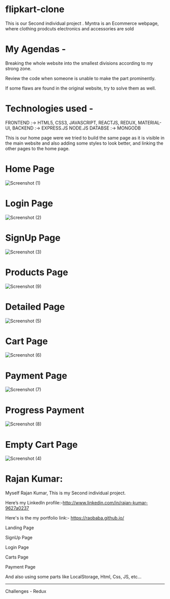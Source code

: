 # flipkart-clone
This is our Second individual project . Myntra is an Ecommerce webpage, where clothing prodcuts electronics and accessories are sold 

# My Agendas -
Breaking the whole website into the smallest divisions according to my strong zone.


Review the code when someone is unable to make the part prominently.


If some flaws are found in the original website, try to solve them as well.

# Technologies used -
FRONTEND :-> HTML5, CSS3, JAVASCRIPT, REACTJS, REDUX, MATERIAL-UI, 
BACKEND :-> EXPRESS.JS NODE.JS 
DATABSE :-> MONGODB


This is our home page were we tried to build the same page as it is visible in the main website and also adding some styles to look better, and linking the other pages to the home page.

# Home Page 
![Screenshot (1)](https://user-images.githubusercontent.com/99542983/232956588-5f817427-90e3-436a-a884-8316fe117a13.png)

# Login Page

![Screenshot (2)](https://user-images.githubusercontent.com/99542983/232957366-898a6c1e-0288-4181-a7d4-6951137dd9df.png)


# SignUp Page

![Screenshot (3)](https://user-images.githubusercontent.com/99542983/232957502-58f7d3ca-5862-4db5-a7d0-726ec1dbd6f8.png)

# Products Page

![Screenshot (9)](https://user-images.githubusercontent.com/99542983/232957673-d3ff83a0-9286-4fae-8b4b-e586766fb456.png)


# Detailed Page

![Screenshot (5)](https://user-images.githubusercontent.com/99542983/232957898-d701f6ff-a89e-4cc5-a28f-4d770d2f4326.png)


# Cart Page

![Screenshot (6)](https://user-images.githubusercontent.com/99542983/232957991-e1e1590c-e272-4868-9e29-67b1d754cb3b.png)


# Payment Page

![Screenshot (7)](https://user-images.githubusercontent.com/99542983/232958050-685787d6-289a-4f73-abb3-f04173a50ed1.png)

# Progress Payment

![Screenshot (8)](https://user-images.githubusercontent.com/99542983/232958159-8df31067-acd7-46a1-be92-bf35b7034503.png)

# Empty Cart Page
 
 ![Screenshot (4)](https://user-images.githubusercontent.com/99542983/232958319-04b63e56-301f-4425-bd8e-cddbda979216.png)


# Rajan Kumar:

Myself Rajan Kumar, This is my Second individual project.

Here’s my LinkedIn profile:-http://www.linkedin.com/in/rajan-kumar-9627a0237

Here's is the my portfolio link:- https://raobaba.github.io/
 
Landing Page

SignUp Page 

Login Page

Carts Page

Payment Page

And also using some parts like LocalStorage, Html, Css, JS, etc…

___________________________________________________________________

Challenges -
Redux 


